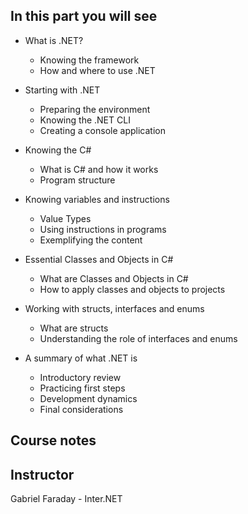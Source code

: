 ## In this part you will see

- What is .NET?
    - Knowing the framework
    - How and where to use .NET

- Starting with .NET
    - Preparing the environment
    - Knowing the .NET CLI
    - Creating a console application

- Knowing the C#
    - What is C# and how it works
    - Program structure

- Knowing variables and instructions
    - Value Types
    - Using instructions in programs
    - Exemplifying the content

- Essential Classes and Objects in C#
    - What are Classes and Objects in C#
    - How to apply classes and objects to projects

- Working with structs, interfaces and enums
    - What are structs
    - Understanding the role of interfaces and enums

- A summary of what .NET is
    - Introductory review
    - Practicing first steps
    - Development dynamics
    - Final considerations

## Course notes

## Instructor
Gabriel Faraday - Inter.NET